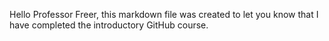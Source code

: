 Hello Professor Freer, this markdown file was created to let you know that I have completed the introductory GitHub course. 
